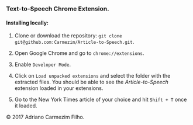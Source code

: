 ### Text-to-Speech Chrome Extension.

#### Installing locally:

1. Clone or download the repository:
`git clone git@github.com:Carmezim/Article-to-Speech.git`.

2. Open Google Chrome and go to `chrome://extensions`.

3. Enable `Developer Mode`.

4. Click on `Load unpacked extensions` and select the folder with the extracted files.
You should be able to see the *Article-to-Speech* extension loaded in your extensions.

5. Go to the New York Times article of your choice and hit `Shift + T` once it loaded.

© 2017 Adriano Carmezim Filho.
